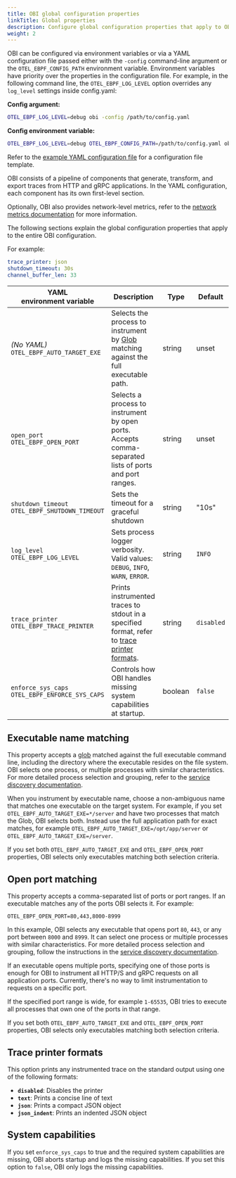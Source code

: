 ```yaml
---
title: OBI global configuration properties
linkTitle: Global properties
description: Configure global configuration properties that apply to OBI core.
weight: 2
---
```


OBI can be configured via environment variables or via a YAML configuration file
passed either with the `-config` command-line argument or the
`OTEL_EBPF_CONFIG_PATH` environment variable. Environment variables have
priority over the properties in the configuration file. For example, in the
following command line, the `OTEL_EBPF_LOG_LEVEL` option overrides any
`log_level` settings inside config.yaml:

**Config argument:**

```sh
OTEL_EBPF_LOG_LEVEL=debug obi -config /path/to/config.yaml
```

**Config environment variable:**

```sh
OTEL_EBPF_LOG_LEVEL=debug OTEL_EBPF_CONFIG_PATH=/path/to/config.yaml obi
```

Refer to the [example YAML configuration file](../example/) for a configuration
file template.

OBI consists of a pipeline of components that generate, transform, and export
traces from HTTP and gRPC applications. In the YAML configuration, each
component has its own first-level section.

Optionally, OBI also provides network-level metrics, refer to the
[network metrics documentation](../../network/) for more information.

The following sections explain the global configuration properties that apply to
the entire OBI configuration.

For example:

```yaml
trace_printer: json
shutdown_timeout: 30s
channel_buffer_len: 33
```

| YAML<br>environment variable                       | Description                                                                                                                                | Type    | Default    |
| -------------------------------------------------- | ------------------------------------------------------------------------------------------------------------------------------------------ | ------- | ---------- |
| _(No YAML)_<br>`OTEL_EBPF_AUTO_TARGET_EXE`         | Selects the process to instrument by [Glob](<https://en.wikipedia.org/wiki/Glob_(programming)>) matching against the full executable path. | string  | unset      |
| `open_port`<br>`OTEL_EBPF_OPEN_PORT`               | Selects a process to instrument by open ports. Accepts comma-separated lists of ports and port ranges.                                     | string  | unset      |
| `shutdown_timeout`<br>`OTEL_EBPF_SHUTDOWN_TIMEOUT` | Sets the timeout for a graceful shutdown                                                                                                   | string  | "10s"      |
| `log_level`<br>`OTEL_EBPF_LOG_LEVEL`               | Sets process logger verbosity. Valid values: `DEBUG`, `INFO`, `WARN`, `ERROR`.                                                             | string  | `INFO`     |
| `trace_printer`<br>`OTEL_EBPF_TRACE_PRINTER`       | Prints instrumented traces to stdout in a specified format, refer to [trace printer formats](#trace-printer-formats).                      | string  | `disabled` |
| `enforce_sys_caps`<br>`OTEL_EBPF_ENFORCE_SYS_CAPS` | Controls how OBI handles missing system capabilities at startup.                                                                           | boolean | `false`    |

## Executable name matching

This property accepts a
[glob](<https://en.wikipedia.org/wiki/Glob_(programming)>) matched against the
full executable command line, including the directory where the executable
resides on the file system. OBI selects one process, or multiple processes with
similar characteristics. For more detailed process selection and grouping, refer
to the [service discovery documentation](../service-discovery/).

When you instrument by executable name, choose a non-ambiguous name that matches
one executable on the target system. For example, if you set
`OTEL_EBPF_AUTO_TARGET_EXE=*/server` and have two processes that match the Glob,
OBI selects both. Instead use the full application path for exact matches, for
example `OTEL_EBPF_AUTO_TARGET_EXE=/opt/app/server` or
`OTEL_EBPF_AUTO_TARGET_EXE=/server`.

If you set both `OTEL_EBPF_AUTO_TARGET_EXE` and `OTEL_EBPF_OPEN_PORT`
properties, OBI selects only executables matching both selection criteria.

## Open port matching

This property accepts a comma-separated list of ports or port ranges. If an
executable matches any of the ports OBI selects it. For example:

```shell
OTEL_EBPF_OPEN_PORT=80,443,8000-8999
```

In this example, OBI selects any executable that opens port `80`, `443`, or any
port between `8000` and `8999`. It can select one process or multiple processes
with similar characteristics. For more detailed process selection and grouping,
follow the instructions in the
[service discovery documentation](../service-discovery/).

If an executable opens multiple ports, specifying one of those ports is enough
for OBI to instrument all HTTP/S and gRPC requests on all application ports.
Currently, there's no way to limit instrumentation to requests on a specific
port.

If the specified port range is wide, for example `1-65535`, OBI tries to execute
all processes that own one of the ports in that range.

If you set both `OTEL_EBPF_AUTO_TARGET_EXE` and `OTEL_EBPF_OPEN_PORT`
properties, OBI selects only executables matching both selection criteria.

## Trace printer formats

This option prints any instrumented trace on the standard output using one of
the following formats:

- **`disabled`**: Disables the printer
- **`text`**: Prints a concise line of text
- **`json`**: Prints a compact JSON object
- **`json_indent`**: Prints an indented JSON object

## System capabilities

If you set `enforce_sys_caps` to true and the required system capabilities are
missing, OBI aborts startup and logs the missing capabilities. If you set this
option to `false`, OBI only logs the missing capabilities.
